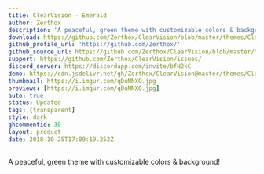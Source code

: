 ```yaml
---
title: ClearVision - Emerald
author: Zerthox
description: 'A peaceful, green theme with customizable colors & background!'
download: https://github.com/Zerthox/ClearVision/blob/master/themes/ClearVision_Emerald.theme.css
github_profile_url: 'https://github.com/Zerthox/'
github_source_url: https://github.com/Zerthox/ClearVision/blob/master/themes/ClearVision_Emerald.theme.css
support: https://github.com/Zerthox/ClearVision/issues/
discord_server: https://discordapp.com/invite/bfH2kC
demo: https://cdn.jsdelivr.net/gh/Zerthox/ClearVision@master/themes/ClearVision_Emerald.theme.css
thumbnail: https://i.imgur.com/qDuMNXO.jpg
previews: [https://i.imgur.com/qDuMNXO.jpg]
auto: true
status: Updated
tags: [transparent]
style: dark
ghcommentid: 30
layout: product
date: 2018-10-25T17:09:19.252Z
---
```

A peaceful, green theme with customizable colors & background!